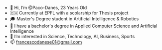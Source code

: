 - 👋 Hi, I’m @Paco-Danes, 23 Years Old
- 🇨🇭  Currently at EPFL with a scolarship for Thesis project
- 🎓 Master's Degree student in Artificial Intelligence & Robotics
- 🌱 I have a bachelor's degree in Applied Computer Science and Artificial Intelligence
- 👀 I’m interested in Science, Technology, AI, Business, Sports
- 📫 francescodanese01@gmail.com
